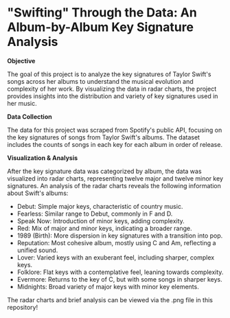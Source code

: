 # "Swifting" Through the Data: An Album-by-Album Key Signature Analysis

**Objective**

The goal of this project is to analyze the key signatures of Taylor Swift's songs across her albums to understand the musical evolution and complexity of her work. By visualizing the data in radar charts, the project provides insights into the distribution and variety of key signatures used in her music.

**Data Collection**

The data for this project was scraped from Spotify's public API, focusing on the key signatures of songs from Taylor Swift's albums. The dataset includes the counts of songs in each key for each album in order of release.

**Visualization & Analysis**

After the key signature data was categorized by album, the data was visualized into radar charts, representing twelve major and twelve minor key signatures. An analysis of the radar charts reveals the following information about Swift's albums:

- Debut: Simple major keys, characteristic of country music.
- Fearless: Similar range to Debut, commonly in F and D.
- Speak Now: Introduction of minor keys, adding complexity.
- Red: Mix of major and minor keys, indicating a broader range.
- 1989 (Birth): More dispersion in key signatures with a transition into pop.
- Reputation: Most cohesive album, mostly using C and Am, reflecting a unified sound.
- Lover: Varied keys with an exuberant feel, including sharper, complex keys.
- Folklore: Flat keys with a contemplative feel, leaning towards complexity.
- Evermore: Returns to the key of C, but with some songs in sharper keys.
- Midnights: Broad variety of major keys with minor key elements.

The radar charts and brief analysis can be viewed via the .png file in this repository!
